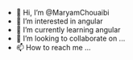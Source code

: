 - 👋 Hi, I’m @MaryamChouaibi
- 👀 I’m interested in angular
- 🌱 I’m currently learning angular
- 💞️ I’m looking to collaborate on ...
- 📫 How to reach me ...

<!---
MaryamChouaibi/MaryamChouaibi is a ✨ special ✨ repository because its `README.md` (this file) appears on your GitHub profile.
You can click the Preview link to take a look at your changes.
--->
